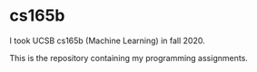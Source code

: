 # cs165b

I took UCSB cs165b (Machine Learning) in fall 2020.

This is the repository containing my programming assignments.
